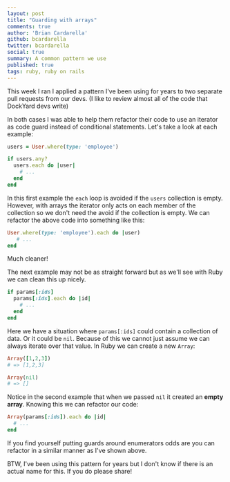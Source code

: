 ```yaml
---
layout: post
title: "Guarding with arrays"
comments: true
author: 'Brian Cardarella'
github: bcardarella
twitter: bcardarella
social: true
summary: A common pattern we use
published: true
tags: ruby, ruby on rails
---
```


This week I ran I applied a pattern I've been using for years to two
separate pull requests from our devs. (I like to review almost all of the
code that DockYard devs write)

In both cases I was able to help them refactor their code to use an
iterator as code guard instead of conditional statements. Let's take a
look at each example:

```ruby
users = User.where(type: 'employee')

if users.any?
  users.each do |user|
    # ...
  end
end
```

In this first example the `each` loop is avoided if the `users`
collection is empty. However, with arrays the iterator only acts on each
member of the collection so we don't need the avoid if the collection is
empty. We can refactor the above code into something like this:

```ruby
User.where(type: 'employee').each do |user)
   # ...
end
```

Much cleaner!

The next example may not be as straight forward but as we'll see with
Ruby we can clean this up nicely.

```ruby
if params[:ids]
  params[:ids].each do |id|
    # ...
  end
end
```

Here we have a situation where `params[:ids]` could contain a collection
of data. Or it could be `nil`. Because of this we cannot just assume we
can always iterate over that value. In Ruby we can create a new `Array`:

```ruby
Array([1,2,3])
# => [1,2,3]

Array(nil)
# => []
```

Notice in the second example that when we passed `nil` it created an
**empty array**. Knowing this we can refactor our code:

```ruby
Array(params[:ids]).each do |id|
  # ...
end
```

If you find yourself putting guards around enumerators odds are you can
refactor in a similar manner as I've shown above.

BTW, I've been using this pattern for years but I don't know if there is
an actual name for this. If you do please share!
